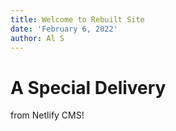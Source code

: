 ```yaml
---
title: Welcome to Rebuilt Site
date: 'February 6, 2022'
author: Al S
---
```

# A Special Delivery


from Netlify CMS!
